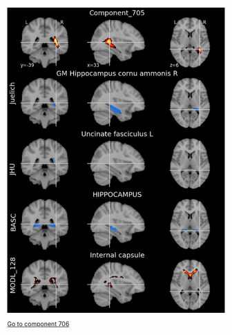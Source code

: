 


![705](preliminary/705.jpg "Component 705")

[Go to component 706](https://parietal-inria.github.io/MODL_atlas/1024/706 "Component 706")